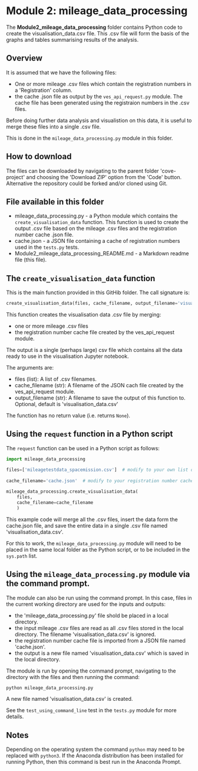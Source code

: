 # Module 2: mileage_data_processing

The **Module2_mileage_data_processing** folder contains Python code to create the visualisation_data.csv file. This .csv file will form the basis of the graphs and tables summarising results of the analysis.

## Overview

It is assumed that we have the following files:
- One or more mileage .csv files which contain the registration numbers in a 'Registration' column.
- the cache .json file as output by the `ves_api_request.py` module. The cache file has been generated using the registraion numbers in the .csv files.

Before doing further data analysis and visualistion on this data, it is useful to merge these files into a single .csv file. 

This is done in the `mileage_data_processing.py` module in this folder.

## How to download

The files can be downloaded by navigating to the parent folder 'cove-project' and choosing the 'Download ZIP' option from the 'Code' button. Alternative the repository could be forked and/or cloned using Git.

## File available in this folder

- mileage_data_processing.py - a Python module which contains the `create_visualisation_data` function. This function is used to create the output .csv file based on the mileage .csv files and the registration number cache .json file.
- cache.json - a JSON file containing a cache of registration numbers used in the `tests.py` tests.
- Module2_mileage_data_processing_README.md - a Markdown readme file (this file).

## The `create_visualisation_data` function

This is the main function provided in this GitHib folder. The call signature is:

```Python
create_visualisation_data(files, cache_filename, output_filename='visualisation_data.csv')
```

This function creates the visualisation data .csv file by merging:
- one or more mileage .csv files
- the registration number cache file created by the ves_api_request module.
    
The output is a single (perhaps large) csv file which contains all the data ready to use in the visualisation Jupyter notebook.

The arguments are:
- files (list): A list of .csv filenames.
- cache_filename (str): A filename of the JSON cach file created by the ves_api_request module.
- output_filename (str): A filename to save the output of this function to. Optional, default is 'visualisation_data.csv'
        
The function has no return value (i.e. returns `None`).            

## Using the `request` function in a Python script

The `request` function can be used in a Python script as follows:

```Python
import mileage_data_processing

files=['mileagetestdata_spacemission.csv']  # modify to your own list of mileage csv filenames.
        
cache_filename='cache.json'  # modify to your registration number cache .json filename.
        
mileage_data_processing.create_visualisation_data(
    files,
    cache_filename=cache_filename
    )
```
This example code will merge all the .csv files, insert the data form the cache.json file, and save the entire data in a single .csv file named 'visualisation_data.csv'.

For this to work, the `mileage_data_processing.py` module will need to be placed in the same local folder as the Python script, or to be included in the `sys.path` list.

## Using the `mileage_data_processing.py` module via the command prompt.

The module can also be run using the command prompt. In this case, files in the current working directory are used for the inputs and outputs: 
- the 'mileage_data_processing.py' file shold be placed in a local directory.
- the input mileage .csv files are read as all .csv files stored in the local directory. The filename 'visualisation_data.csv' is ignored.
- the registration number cache file is imported from a JSON file named 'cache.json'.
- the output is a new file named 'visualisation_data.csv' which is saved in the local directory.

The module is run by opening the command prompt, navigating to the directory with the files and then running the command:

```bash
python mileage_data_processing.py
```

A new file named 'visualisation_data.csv' is created.

See the `test_using_command_line` test in the `tests.py` module for more details.

## Notes

Depending on the operating system the command `python` may need to be replaced with `python3`. If the Anaconda distribution has been installed for running Python, then this command is best run in the Anaconda Prompt.

